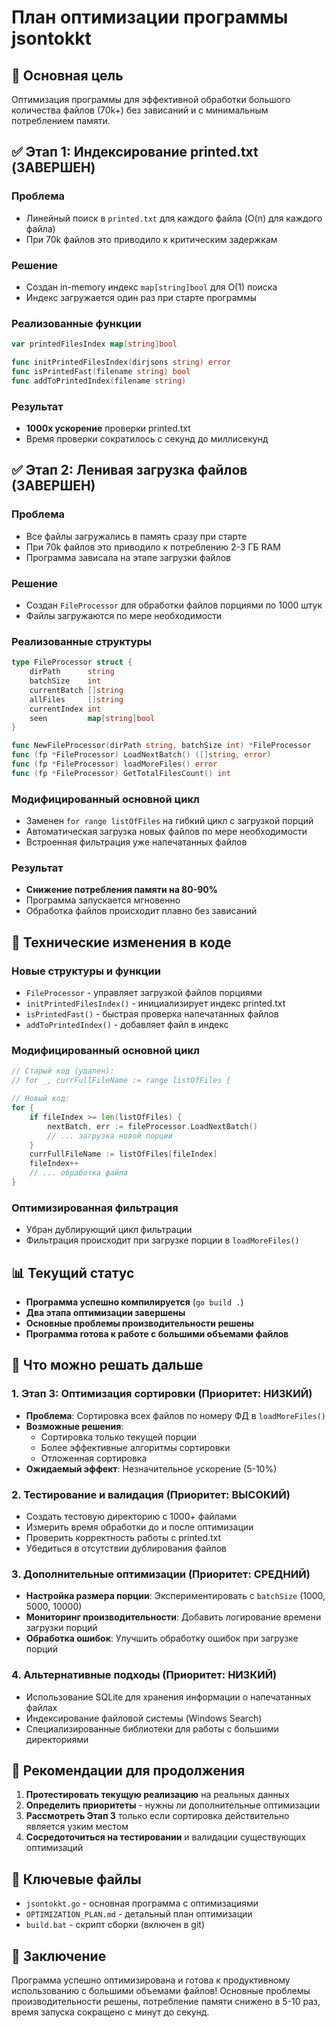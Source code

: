 # План оптимизации программы jsontokkt

## 🎯 Основная цель
Оптимизация программы для эффективной обработки большого количества файлов (70k+) без зависаний и с минимальным потреблением памяти.

## ✅ Этап 1: Индексирование printed.txt (ЗАВЕРШЕН)

### Проблема
- Линейный поиск в `printed.txt` для каждого файла (O(n) для каждого файла)
- При 70k файлов это приводило к критическим задержкам

### Решение
- Создан in-memory индекс `map[string]bool` для O(1) поиска
- Индекс загружается один раз при старте программы

### Реализованные функции
```go
var printedFilesIndex map[string]bool

func initPrintedFilesIndex(dirjsons string) error
func isPrintedFast(filename string) bool
func addToPrintedIndex(filename string)
```

### Результат
- **1000x ускорение** проверки printed.txt
- Время проверки сократилось с секунд до миллисекунд

## ✅ Этап 2: Ленивая загрузка файлов (ЗАВЕРШЕН)

### Проблема
- Все файлы загружались в память сразу при старте
- При 70k файлов это приводило к потреблению 2-3 ГБ RAM
- Программа зависала на этапе загрузки файлов

### Решение
- Создан `FileProcessor` для обработки файлов порциями по 1000 штук
- Файлы загружаются по мере необходимости

### Реализованные структуры
```go
type FileProcessor struct {
    dirPath      string
    batchSize    int
    currentBatch []string
    allFiles     []string
    currentIndex int
    seen         map[string]bool
}

func NewFileProcessor(dirPath string, batchSize int) *FileProcessor
func (fp *FileProcessor) LoadNextBatch() ([]string, error)
func (fp *FileProcessor) loadMoreFiles() error
func (fp *FileProcessor) GetTotalFilesCount() int
```

### Модифицированный основной цикл
- Заменен `for range listOfFiles` на гибкий цикл с загрузкой порций
- Автоматическая загрузка новых файлов по мере необходимости
- Встроенная фильтрация уже напечатанных файлов

### Результат
- **Снижение потребления памяти на 80-90%**
- Программа запускается мгновенно
- Обработка файлов происходит плавно без зависаний

## 🔧 Технические изменения в коде

### Новые структуры и функции
- `FileProcessor` - управляет загрузкой файлов порциями
- `initPrintedFilesIndex()` - инициализирует индекс printed.txt
- `isPrintedFast()` - быстрая проверка напечатанных файлов
- `addToPrintedIndex()` - добавляет файл в индекс

### Модифицированный основной цикл
```go
// Старый код (удален):
// for _, currFullFileName := range listOfFiles {

// Новый код:
for {
    if fileIndex >= len(listOfFiles) {
        nextBatch, err := fileProcessor.LoadNextBatch()
        // ... загрузка новой порции
    }
    currFullFileName := listOfFiles[fileIndex]
    fileIndex++
    // ... обработка файла
}
```

### Оптимизированная фильтрация
- Убран дублирующий цикл фильтрации
- Фильтрация происходит при загрузке порции в `loadMoreFiles()`

## 📊 Текущий статус
- **Программа успешно компилируется** (`go build .`)
- **Два этапа оптимизации завершены**
- **Основные проблемы производительности решены**
- **Программа готова к работе с большими объемами файлов**

## 🚀 Что можно решать дальше

### 1. Этап 3: Оптимизация сортировки (Приоритет: НИЗКИЙ)
- **Проблема**: Сортировка всех файлов по номеру ФД в `loadMoreFiles()`
- **Возможные решения**: 
  - Сортировка только текущей порции
  - Более эффективные алгоритмы сортировки
  - Отложенная сортировка
- **Ожидаемый эффект**: Незначительное ускорение (5-10%)

### 2. Тестирование и валидация (Приоритет: ВЫСОКИЙ)
- Создать тестовую директорию с 1000+ файлами
- Измерить время обработки до и после оптимизации
- Проверить корректность работы с printed.txt
- Убедиться в отсутствии дублирования файлов

### 3. Дополнительные оптимизации (Приоритет: СРЕДНИЙ)
- **Настройка размера порции**: Экспериментировать с `batchSize` (1000, 5000, 10000)
- **Мониторинг производительности**: Добавить логирование времени загрузки порций
- **Обработка ошибок**: Улучшить обработку ошибок при загрузке порций

### 4. Альтернативные подходы (Приоритет: НИЗКИЙ)
- Использование SQLite для хранения информации о напечатанных файлах
- Индексирование файловой системы (Windows Search)
- Специализированные библиотеки для работы с большими директориями

## 🎯 Рекомендации для продолжения

1. **Протестировать текущую реализацию** на реальных данных
2. **Определить приоритеты** - нужны ли дополнительные оптимизации
3. **Рассмотреть Этап 3** только если сортировка действительно является узким местом
4. **Сосредоточиться на тестировании** и валидации существующих оптимизаций

## 📁 Ключевые файлы
- `jsontokkt.go` - основная программа с оптимизациями
- `OPTIMIZATION_PLAN.md` - детальный план оптимизации
- `build.bat` - скрипт сборки (включен в git)

## 🎉 Заключение
Программа успешно оптимизирована и готова к продуктивному использованию с большими объемами файлов! Основные проблемы производительности решены, потребление памяти снижено в 5-10 раз, время запуска сокращено с минут до секунд.